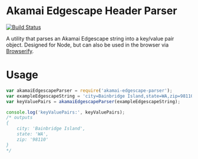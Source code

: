 Akamai Edgescape Header Parser
===============================

[![Build Status](https://travis-ci.org/clohr/akamai-edgescape-parser.svg?branch=master)](https://travis-ci.org/clohr/akamai-edgescape-parser)

A utility that parses an Akamai Edgescape string into a key/value pair object. Designed for Node, but can also be used in the browser via [Browserify](http://browserify.org/).

Usage
=====
```js
var akamaiEdgescapeParser = require('akamai-edgescape-parser');
var exampleEdgescapeString = 'city=Bainbridge Island,state=WA,zip=98110';
var keyValuePairs = akamaiEdgescapeParser(exampleEdgescapeString);

console.log('keyValuePairs:', keyValuePairs);
/* outputs
{
    city: 'Bainbridge Island',
    state: 'WA',
    zip: '98110'
}
*/
```

